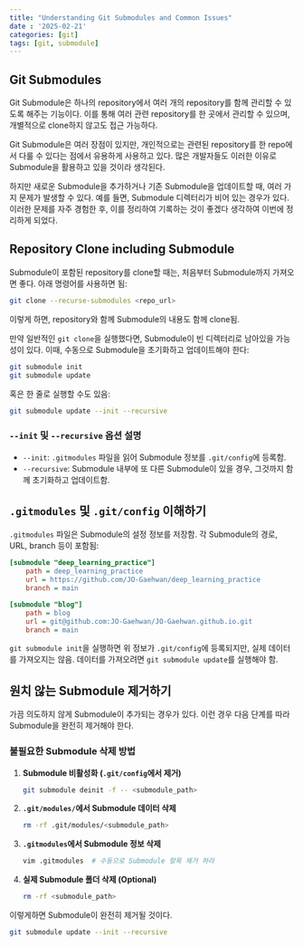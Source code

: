 ```yaml
---
title: "Understanding Git Submodules and Common Issues"
date : '2025-02-21'
categories: [git]
tags: [git, submodule]
---
```


## Git Submodules

Git Submodule은 하나의 repository에서 여러 개의 repository를 함께 관리할 수 있도록 해주는 기능이다. 
이를 통해 여러 관련 repository를 한 곳에서 관리할 수 있으며, 개별적으로 clone하지 않고도 접근 가능하다.

Git Submodule은 여러 장점이 있지만, 개인적으로는 관련된 repository를 한 repo에서 다룰 수 있다는 점에서 유용하게 사용하고 있다. 
많은 개발자들도 이러한 이유로 Submodule을 활용하고 있을 것이라 생각된다.

하지만 새로운 Submodule을 추가하거나 기존 Submodule을 업데이트할 때, 여러 가지 문제가 발생할 수 있다. 
예를 들면, Submodule 디렉터리가 비어 있는 경우가 있다. 이러한 문제를 자주 경험한 후, 이를 정리하여 기록하는 것이 좋겠다 생각하여 이번에 정리하게 되었다.

## Repository Clone including Submodule

Submodule이 포함된 repository를 clone할 때는, 처음부터 Submodule까지 가져오면 좋다. 아래 명령어를 사용하면 됨:

```bash
git clone --recurse-submodules <repo_url>
```

이렇게 하면, repository와 함께 Submodule의 내용도 함께 clone됨.

만약 일반적인 `git clone`을 실행했다면, Submodule이 빈 디렉터리로 남아있을 가능성이 있다. 이때, 수동으로 Submodule을 초기화하고 업데이트해야 한다:

```bash
git submodule init
git submodule update
```

혹은 한 줄로 실행할 수도 있음:

```bash
git submodule update --init --recursive
```

### `--init` 및 `--recursive` 옵션 설명
- `--init`: `.gitmodules` 파일을 읽어 Submodule 정보를 `.git/config`에 등록함.
- `--recursive`: Submodule 내부에 또 다른 Submodule이 있을 경우, 그것까지 함께 초기화하고 업데이트함.

## `.gitmodules` 및 `.git/config` 이해하기

`.gitmodules` 파일은 Submodule의 설정 정보를 저장함. 각 Submodule의 경로, URL, branch 등이 포함됨:

```ini
[submodule "deep_learning_practice"]
	path = deep_learning_practice
	url = https://github.com/JO-Gaehwan/deep_learning_practice
	branch = main

[submodule "blog"]
	path = blog
	url = git@github.com:JO-Gaehwan/JO-Gaehwan.github.io.git
	branch = main
```

`git submodule init`을 실행하면 위 정보가 `.git/config`에 등록되지만, 실제 데이터를 가져오지는 않음. 데이터를 가져오려면 `git submodule update`를 실행해야 함.

## 원치 않는 Submodule 제거하기

가끔 의도하지 않게 Submodule이 추가되는 경우가 있다. 이런 경우 다음 단계를 따라 Submodule을 완전히 제거해야 한다.

### **불필요한 Submodule 삭제 방법**

1. **Submodule 비활성화 (`.git/config`에서 제거)**
   ```bash
   git submodule deinit -f -- <submodule_path>
   ```

2. **`.git/modules/`에서 Submodule 데이터 삭제**
   ```bash
   rm -rf .git/modules/<submodule_path>
   ```

3. **`.gitmodules`에서 Submodule 정보 삭제**
   ```bash
   vim .gitmodules  # 수동으로 Submodule 항목 제거 하라
   ```

4. **실제 Submodule 폴더 삭제 (Optional)**
   ```bash
   rm -rf <submodule_path>
   ```

이렇게하면 Submodule이 완전히 제거될 것이다.

```bash
git submodule update --init --recursive
```